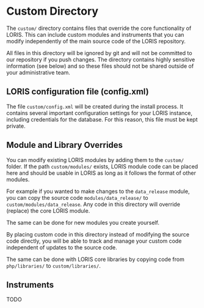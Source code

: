 # Custom Directory

The `custom/` directory contains files that override the core functionality of
LORIS. This can include custom modules and instruments that you can modify
independently of the main source code of the LORIS repository.

All files in this directory will be ignored by git and will not be committed
to our repository if you push changes. The directory contains highly sensitive
information (see below) and so these files should not be shared outside of your
administrative team.

## LORIS configuration file (config.xml)
The file `custom/config.xml` will be created during the install process.
It contains several important configuration settings for your LORIS instance,
including credentials for the database. For this reason, this file must be kept
private.

## Module and Library Overrides

You can modify existing LORIS modules by adding them to the `custom/` folder.
If the path `custom/modules/` exists, LORIS module code can be placed here
and should be usable in LORIS as long as it follows the format of other modules.

For example if you wanted to make changes to the `data_release` module, you can
copy the source code `modules/data_release/` to `custom/modules/data_release`.
Any code in this directory will override (replace) the core LORIS module.

The same can be done for new modules you create yourself.

By placing custom code in this directory instead of modifying the source code
directly, you will be able to track and manage your custom code independent
of updates to the source code.

The same can be done with LORIS core libraries by copying code from
`php/libraries/` to `custom/libraries/`.

## Instruments
TODO
